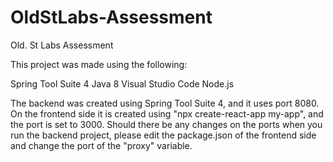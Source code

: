 # OldStLabs-Assessment
Old. St Labs Assessment

This project was made using the following:

Spring Tool Suite 4
Java 8
Visual Studio Code
Node.js

The backend was created using Spring Tool Suite 4, and it uses port 8080. On the frontend side it is created using "npx create-react-app my-app", and the port is set to 3000. Should there be any changes on the ports when you run the backend project, please edit the package.json of the frontend side and change the port of the "proxy" variable.
